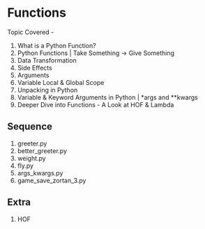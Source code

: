 # Functions

Topic Covered -

1. What is a Python Function?
2. Python Functions | Take Something -> Give Something
3. Data Transformation
4. Side Effects
5. Arguments
6. Variable Local & Global Scope
7. Unpacking in Python
8. Variable & Keyword Arguments in Python | \*args and \*\*kwargs
9. Deeper Dive into Functions - A Look at HOF & Lambda

## Sequence

1. greeter.py
2. better_greeter.py
3. weight.py
4. fly.py
5. args_kwargs.py
6. game_save_zortan_3.py

## Extra

1. HOF
